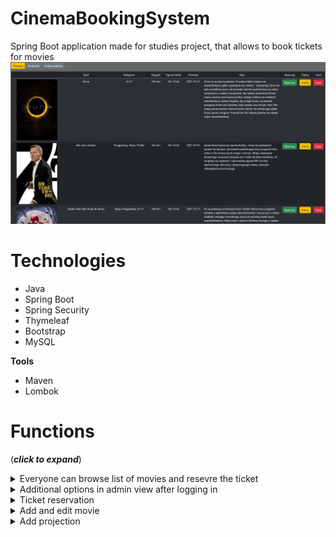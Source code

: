 # CinemaBookingSystem
Spring Boot application made for studies project, that allows to book tickets for movies
<img src="readme%20images/admin_view.png" />

# Technologies
* Java
* Spring Boot
* Spring Security
* Thymeleaf
* Bootstrap
* MySQL

**Tools**
* Maven
* Lombok

# Functions
(***click to expand***)
<details>
<summary>Everyone can browse list of movies and resevre the ticket</summary>
    <img src="readme%20images/user_view.png" />
</details>

<details>
<summary>Additional options in admin view after logging in</summary>
  <img src="readme%20images/admin_view.png" />
</details>

<details>
<summary>Ticket reservation</summary>
    <img src="readme%20images/reservation.png" />
</details>

<details>
  <summary>Add and edit movie</summary>
      <img src="readme%20images/add_movie.png" />
 </details>
 
 <details>
  <summary>Add projection</summary>
      <img src="readme%20images/add_projection.png" />
 </details>
